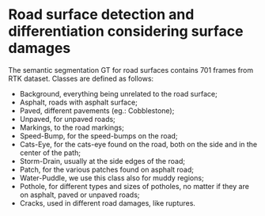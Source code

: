 # Road surface detection and differentiation considering surface damages

The semantic segmentation GT for road surfaces contains 701 frames from RTK dataset. Classes are defined as follows:

- Background, everything being unrelated to the road surface;
- Asphalt, roads with asphalt surface;
- Paved, different pavements (eg.: Cobblestone);
- Unpaved, for unpaved roads;
- Markings, to the road markings;
- Speed-Bump, for the speed-bumps on the road;
- Cats-Eye, for the cats-eye found on the road, both on the side and in the center of the path;
- Storm-Drain, usually at the side edges of the road;
- Patch, for the various patches found on asphalt road;
- Water-Puddle, we use this class also for muddy regions;
- Pothole, for different types and sizes of potholes, no matter if they are on asphalt, paved or unpaved roads;
- Cracks, used in different road damages, like ruptures.

